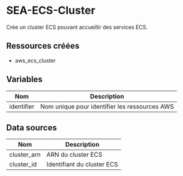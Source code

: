 # SEA-ECS-Cluster

Crée un cluster ECS pouvant accueillir des services ECS.

## Ressources créées

* aws_ecs_cluster

## Variables

| Nom | Description |
| --- | ----------- |
| identifier | Nom unique pour identifier les ressources AWS |


## Data sources 

| Nom | Description |
| --- | ----------- |
| cluster_arn | ARN du cluster ECS |
| cluster_id | Identifiant du cluster ECS |